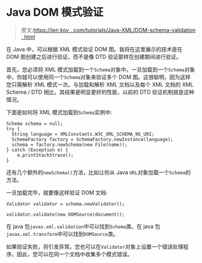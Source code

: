 # Java DOM 模式验证

> 原文:[https://jen kov . com/tutorials/Java-XML/DOM-schema-validation . html](https://jenkov.com/tutorials/java-xml/dom-schema-validation.html)

在 Java 中，可以根据 XML 模式验证 DOM 图。我将在这里展示的技术是在 DOM 图创建之后进行验证，而不是像 DTD 验证那样在创建期间进行验证。

首先，您必须将 XML 模式加载到一个`Schema`对象中。一旦加载到一个`Schema`对象中，你就可以使用同一个`Schema`对象来验证多个 DOM 图。这很聪明，因为这样您只需解析 XML 模式一次。与加载和解析 XML 文档以及每个 XML 文档的 XML Schema / DTD 相比，其结果是明显更好的性能，以前的 DTD 验证机制就是这种情况。

下面是如何将 XML 模式加载到`Schema`实例中:

```
Schema schema = null;
try {
  String language = XMLConstants.W3C_XML_SCHEMA_NS_URI;
  SchemaFactory factory = SchemaFactory.newInstance(language);
  schema = factory.newSchema(new File(name));
} catch (Exception e) {
    e.printStackStrace();
}

```

还有几个额外的`newSchema()`方法，比如让你从 Java `URL`对象加载一个`Schema`的方法。

一旦加载完毕，就要像这样验证 DOM 文档:

```
Validator validator = schema.newValidator();

validator.validate(new DOMSource(document));

```

在 java 包`javax.xml.validation`中可以找到`Schema`类。在 java 包`javax.xml.transform`中可以找到`DOMSource`类。

如果验证失败，将引发异常。您也可以在`Validator`对象上设置一个错误处理程序。因此，您可以在同一个文档中收集多个模式错误。